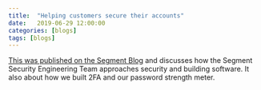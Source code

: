 ```yaml
---
title:  "Helping customers secure their accounts"
date:   2019-06-29 12:00:00
categories: [blogs]
tags: [blogs]
---
```

[This was published on the Segment Blog](https://segment.com/blog/helping-customers-secure-their-accounts/) and discusses how the Segment Security Engineering Team approaches security and building software. It also about how we built 2FA and our password strength meter.


